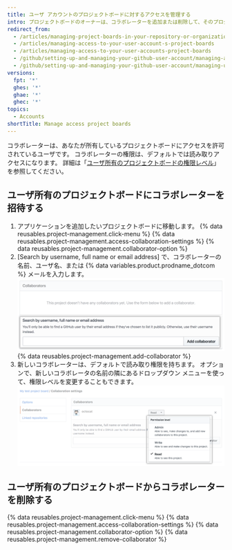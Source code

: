 ```yaml
---
title: ユーザ アカウントのプロジェクトボードに対するアクセスを管理する
intro: プロジェクトボードのオーナーは、コラボレーターを追加または削除して、そのプロジェクトボードに対する権限をカスタマイズすることができます。
redirect_from:
  - /articles/managing-project-boards-in-your-repository-or-organization/
  - /articles/managing-access-to-your-user-account-s-project-boards
  - /articles/managing-access-to-your-user-accounts-project-boards
  - /github/setting-up-and-managing-your-github-user-account/managing-access-to-your-user-accounts-project-boards
  - /github/setting-up-and-managing-your-github-user-account/managing-user-account-settings/managing-access-to-your-user-accounts-project-boards
versions:
  fpt: '*'
  ghes: '*'
  ghae: '*'
  ghec: '*'
topics:
  - Accounts
shortTitle: Manage access project boards
---
```


コラボレーターは、あなたが所有しているプロジェクトボードにアクセスを許可されているユーザです。 コラボレーターの権限は、デフォルトでは読み取りアクセスになります。 詳細は「[ユーザ所有のプロジェクトボードの権限レベル](/articles/permission-levels-for-user-owned-project-boards)」を参照してください。

## ユーザ所有のプロジェクトボードにコラボレーターを招待する

1. アプリケーションを追加したいプロジェクトボードに移動します。
{% data reusables.project-management.click-menu %}
{% data reusables.project-management.access-collaboration-settings %}
{% data reusables.project-management.collaborator-option %}
5. [Search by username, full name or email address] で、コラボレーターの名前、ユーザ名、または {% data variables.product.prodname_dotcom %} メールを入力します。 ![Octocat のユーザ名が検索フィールドに入力されているコラボレーターセクション](/assets/images/help/projects/org-project-collaborators-find-name.png)
{% data reusables.project-management.add-collaborator %}
7. 新しいコラボレーターは、デフォルトで読み取り権限を持ちます。 オプションで、新しいコラボレータの名前の隣にあるドロップダウン メニューを使って、権限レベルを変更することもできます。 ![[Collaborators] セクションで [Permissions] ドロップダウン メニューを選択](/assets/images/help/projects/user-project-collaborators-edit-permissions.png)

## ユーザ所有のプロジェクトボードからコラボレーターを削除する

{% data reusables.project-management.click-menu %}
{% data reusables.project-management.access-collaboration-settings %}
{% data reusables.project-management.collaborator-option %}
{% data reusables.project-management.remove-collaborator %}
